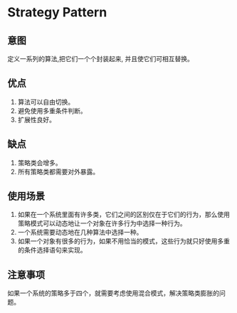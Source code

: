 # Strategy Pattern

## 意图

定义一系列的算法,把它们一个个封装起来, 并且使它们可相互替换。

## 优点

1. 算法可以自由切换。
2. 避免使用多重条件判断。
3. 扩展性良好。

## 缺点

1. 策略类会增多。
2. 所有策略类都需要对外暴露。

## 使用场景

1. 如果在一个系统里面有许多类，它们之间的区别仅在于它们的行为，那么使用策略模式可以动态地让一个对象在许多行为中选择一种行为。
2. 一个系统需要动态地在几种算法中选择一种。
3. 如果一个对象有很多的行为，如果不用恰当的模式，这些行为就只好使用多重的条件选择语句来实现。

## 注意事项

如果一个系统的策略多于四个，就需要考虑使用混合模式，解决策略类膨胀的问题。
